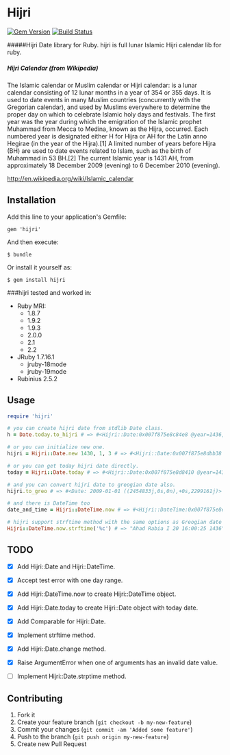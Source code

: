 # Hijri

[![Gem Version](https://badge.fury.io/rb/hijri.svg)](http://badge.fury.io/rb/hijri)
[![Build Status](https://travis-ci.org/ecleel/hijri.svg?branch=master)](https://travis-ci.org/ecleel/hijri)

#####Hijri Date library for Ruby.
hijri is full lunar Islamic Hijri calendar lib for ruby.

##### Hijri Calendar (from Wikipedia)
The Islamic calendar or Muslim calendar or Hijri calendar: is a lunar calendar consisting of 12 lunar months in a year of 354 or 355 days. It is used to date events in many Muslim countries (concurrently with the Gregorian calendar), and used by Muslims everywhere to determine the proper day on which to celebrate Islamic holy days and festivals. The first year was the year during which the emigration of the Islamic prophet Muhammad from Mecca to Medina, known as the Hijra, occurred. Each numbered year is designated either H for Hijra or AH for the Latin anno Hegirae (in the year of the Hijra).[1] A limited number of years before Hijra (BH) are used to date events related to Islam, such as the birth of Muhammad in 53 BH.[2] The current Islamic year is 1431 AH, from approximately 18 December 2009 (evening) to 6 December 2010 (evening).

http://en.wikipedia.org/wiki/Islamic_calendar



## Installation

Add this line to your application's Gemfile:

    gem 'hijri'

And then execute:

    $ bundle

Or install it yourself as:

    $ gem install hijri

###hijri tested and worked in:
- Ruby MRI:
  - 1.8.7
  - 1.9.2
  - 1.9.3
  - 2.0.0
  - 2.1
  - 2.2
- JRuby 1.7.16.1
  - jruby-18mode
  - jruby-19mode
- Rubinius 2.5.2

## Usage

```ruby
require 'hijri'

# you can create hijri date from stdlib Date class.
h = Date.today.to_hijri # => #<Hijri::Date:0x007f875e8c84e8 @year=1436, @month=2, @day=16>

# or you can initialize new one.
hijri = Hijri::Date.new 1430, 1, 3 # => #<Hijri::Date:0x007f875e8dbb38 @year=1430, @month=1, @day=3>

# or you can get today hijri date directly.
today = Hijri::Date.today # => #<Hijri::Date:0x007f875e8d8410 @year=1436, @month=2, @day=16>

# and you can convert hijri date to greogian date also.
hijri.to_greo # => #<Date: 2009-01-01 ((2454833j,0s,0n),+0s,2299161j)>

# and there is DateTime too
date_and_time = Hijri::DateTime.now # => #<Hijri::DateTime:0x007f875e8eac00 @year=1436, @month=2, @day=16, @hour=14, @minute=14, @second=39, @zone="+03:00">

# hijri support strftime method with the same options as Greogian date format method
Hijri::DateTime.now.strftime('%c') # => "Ahad Rabia I 20 16:00:25 1436"
```


## TODO

- [x] Add Hijri::Date and Hijri::DateTime.
- [x] Accept test error with one day range.
- [x] Add Hijri::DateTime.now to create Hijri::DateTime object.
- [x] Add Hijri::Date.today to create Hijri::Date object with today date.
- [x] Add Comparable for Hijri::Date.
- [x] Implement strftime method.
- [x] Add Hijri::Date.change method.
- [x] Raise ArgumentError when one of arguments has an invalid date value.
- [ ] Implement Hijri::Date.strptime method.


## Contributing

1. Fork it
2. Create your feature branch (`git checkout -b my-new-feature`)
3. Commit your changes (`git commit -am 'Added some feature'`)
4. Push to the branch (`git push origin my-new-feature`)
5. Create new Pull Request
